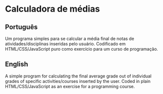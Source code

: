 # Calculadora de médias
## Português
Um programa simples para se calcular a média final de notas de atividades/disciplinas inseridas pelo usuário. Codificado em HTML/CSS/JavaScript puro como exercício para um curso de programação.

## English
A simple program for calculating the final average grade out of individual grades of specific activities/courses inserted by the user. Coded in plain HTML/CSS/JavaScript as an exercise for a programming course.